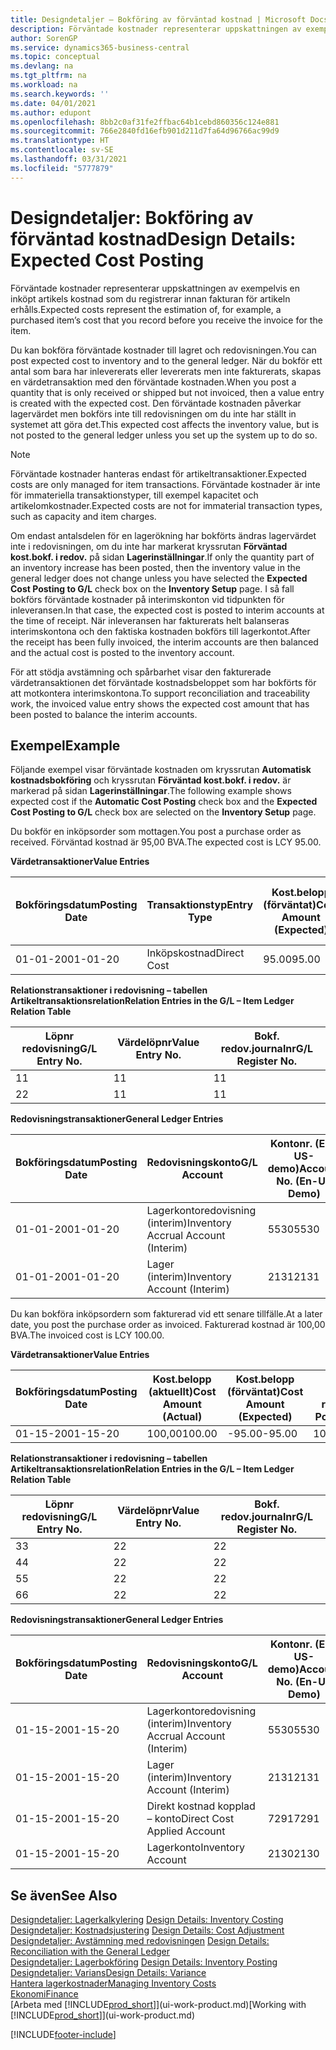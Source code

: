 ```yaml
---
title: Designdetaljer – Bokföring av förväntad kostnad | Microsoft Docs
description: Förväntade kostnader representerar uppskattningen av exempelvis en inköpt artikels kostnad som du registrerar innan fakturan för artikeln erhålls.
author: SorenGP
ms.service: dynamics365-business-central
ms.topic: conceptual
ms.devlang: na
ms.tgt_pltfrm: na
ms.workload: na
ms.search.keywords: ''
ms.date: 04/01/2021
ms.author: edupont
ms.openlocfilehash: 8bb2c0af31fe2ffbac64b1cebd860356c124e881
ms.sourcegitcommit: 766e2840fd16efb901d211d7fa64d96766ac99d9
ms.translationtype: HT
ms.contentlocale: sv-SE
ms.lasthandoff: 03/31/2021
ms.locfileid: "5777879"
---
```

# <a name="design-details-expected-cost-posting"></a><span data-ttu-id="78aff-103">Designdetaljer: Bokföring av förväntad kostnad</span><span class="sxs-lookup"><span data-stu-id="78aff-103">Design Details: Expected Cost Posting</span></span>
<span data-ttu-id="78aff-104">Förväntade kostnader representerar uppskattningen av exempelvis en inköpt artikels kostnad som du registrerar innan fakturan för artikeln erhålls.</span><span class="sxs-lookup"><span data-stu-id="78aff-104">Expected costs represent the estimation of, for example, a purchased item’s cost that you record before you receive the invoice for the item.</span></span>  

 <span data-ttu-id="78aff-105">Du kan bokföra förväntade kostnader till lagret och redovisningen.</span><span class="sxs-lookup"><span data-stu-id="78aff-105">You can post expected cost to inventory and to the general ledger.</span></span> <span data-ttu-id="78aff-106">När du bokför ett antal som bara har inlevererats eller levererats men inte fakturerats, skapas en värdetransaktion med den förväntade kostnaden.</span><span class="sxs-lookup"><span data-stu-id="78aff-106">When you post a quantity that is only received or shipped but not invoiced, then a value entry is created with the expected cost.</span></span> <span data-ttu-id="78aff-107">Den förväntade kostnaden påverkar lagervärdet men bokförs inte till redovisningen om du inte har ställt in systemet att göra det.</span><span class="sxs-lookup"><span data-stu-id="78aff-107">This expected cost affects the inventory value, but is not posted to the general ledger unless you set up the system up to do so.</span></span>  

> [!NOTE]  
>  <span data-ttu-id="78aff-108">Förväntade kostnader hanteras endast för artikeltransaktioner.</span><span class="sxs-lookup"><span data-stu-id="78aff-108">Expected costs are only managed for item transactions.</span></span> <span data-ttu-id="78aff-109">Förväntade kostnader är inte för immateriella transaktionstyper, till exempel kapacitet och artikelomkostnader.</span><span class="sxs-lookup"><span data-stu-id="78aff-109">Expected costs are not for immaterial transaction types, such as capacity and item charges.</span></span>  

 <span data-ttu-id="78aff-110">Om endast antalsdelen för en lagerökning har bokförts ändras lagervärdet inte i redovisningen, om du inte har markerat kryssrutan **Förväntad kost.bokf. i redov.** på sidan **Lagerinställningar**.</span><span class="sxs-lookup"><span data-stu-id="78aff-110">If only the quantity part of an inventory increase has been posted, then the inventory value in the general ledger does not change unless you have selected the **Expected Cost Posting to G/L** check box on the **Inventory Setup** page.</span></span> <span data-ttu-id="78aff-111">I så fall bokförs förväntade kostnader på interimskonton vid tidpunkten för inleveransen.</span><span class="sxs-lookup"><span data-stu-id="78aff-111">In that case, the expected cost is posted to interim accounts at the time of receipt.</span></span> <span data-ttu-id="78aff-112">När inleveransen har fakturerats helt balanseras interimskontona och den faktiska kostnaden bokförs till lagerkontot.</span><span class="sxs-lookup"><span data-stu-id="78aff-112">After the receipt has been fully invoiced, the interim accounts are then balanced and the actual cost is posted to the inventory account.</span></span>  

 <span data-ttu-id="78aff-113">För att stödja avstämning och spårbarhet visar den fakturerade värdetransaktionen det förväntade kostnadsbeloppet som har bokförts för att motkontera interimskontona.</span><span class="sxs-lookup"><span data-stu-id="78aff-113">To support reconciliation and traceability work, the invoiced value entry shows the expected cost amount that has been posted to balance the interim accounts.</span></span>  

## <a name="example"></a><span data-ttu-id="78aff-114">Exempel</span><span class="sxs-lookup"><span data-stu-id="78aff-114">Example</span></span>  
 <span data-ttu-id="78aff-115">Följande exempel visar förväntade kostnaden om kryssrutan **Automatisk kostnadsbokföring** och kryssrutan **Förväntad kost.bokf. i redov.** är markerad på sidan **Lagerinställningar**.</span><span class="sxs-lookup"><span data-stu-id="78aff-115">The following example shows expected cost if the **Automatic Cost Posting** check box and the **Expected Cost Posting to G/L** check box are selected on the **Inventory Setup** page.</span></span>  

 <span data-ttu-id="78aff-116">Du bokför en inköpsorder som mottagen.</span><span class="sxs-lookup"><span data-stu-id="78aff-116">You post a purchase order as received.</span></span> <span data-ttu-id="78aff-117">Förväntad kostnad är 95,00 BVA.</span><span class="sxs-lookup"><span data-stu-id="78aff-117">The expected cost is LCY 95.00.</span></span>  

 <span data-ttu-id="78aff-118">**Värdetransaktioner**</span><span class="sxs-lookup"><span data-stu-id="78aff-118">**Value Entries**</span></span>  

|<span data-ttu-id="78aff-119">Bokföringsdatum</span><span class="sxs-lookup"><span data-stu-id="78aff-119">Posting Date</span></span>|<span data-ttu-id="78aff-120">Transaktionstyp</span><span class="sxs-lookup"><span data-stu-id="78aff-120">Entry Type</span></span>|<span data-ttu-id="78aff-121">Kost.belopp (förväntat)</span><span class="sxs-lookup"><span data-stu-id="78aff-121">Cost Amount (Expected)</span></span>|<span data-ttu-id="78aff-122">Förväntad kost. bokf. i redov.</span><span class="sxs-lookup"><span data-stu-id="78aff-122">Expected Cost Posted to G/L</span></span>|<span data-ttu-id="78aff-123">Förväntad kostnad</span><span class="sxs-lookup"><span data-stu-id="78aff-123">Expected Cost</span></span>|<span data-ttu-id="78aff-124">Artikeltrans.löpnr</span><span class="sxs-lookup"><span data-stu-id="78aff-124">Item Ledger Entry No.</span></span>|<span data-ttu-id="78aff-125">Löpnr</span><span class="sxs-lookup"><span data-stu-id="78aff-125">Entry No.</span></span>|  
|------------------|----------------|------------------------------|----------------------------------|-------------------|---------------------------|---------------|  
|<span data-ttu-id="78aff-126">01-01-20</span><span class="sxs-lookup"><span data-stu-id="78aff-126">01-01-20</span></span>|<span data-ttu-id="78aff-127">Inköpskostnad</span><span class="sxs-lookup"><span data-stu-id="78aff-127">Direct Cost</span></span>|<span data-ttu-id="78aff-128">95.00</span><span class="sxs-lookup"><span data-stu-id="78aff-128">95.00</span></span>|<span data-ttu-id="78aff-129">95.00</span><span class="sxs-lookup"><span data-stu-id="78aff-129">95.00</span></span>|<span data-ttu-id="78aff-130">Ja</span><span class="sxs-lookup"><span data-stu-id="78aff-130">Yes</span></span>|<span data-ttu-id="78aff-131">1</span><span class="sxs-lookup"><span data-stu-id="78aff-131">1</span></span>|<span data-ttu-id="78aff-132">1</span><span class="sxs-lookup"><span data-stu-id="78aff-132">1</span></span>|  

 <span data-ttu-id="78aff-133">**Relationstransaktioner i redovisning – tabellen Artikeltransaktionsrelation**</span><span class="sxs-lookup"><span data-stu-id="78aff-133">**Relation Entries in the G/L – Item Ledger Relation Table**</span></span>  

|<span data-ttu-id="78aff-134">Löpnr redovisning</span><span class="sxs-lookup"><span data-stu-id="78aff-134">G/L Entry No.</span></span>|<span data-ttu-id="78aff-135">Värdelöpnr</span><span class="sxs-lookup"><span data-stu-id="78aff-135">Value Entry No.</span></span>|<span data-ttu-id="78aff-136">Bokf. redov.journalnr</span><span class="sxs-lookup"><span data-stu-id="78aff-136">G/L Register No.</span></span>|  
|--------------------|---------------------|-----------------------|  
|<span data-ttu-id="78aff-137">1</span><span class="sxs-lookup"><span data-stu-id="78aff-137">1</span></span>|<span data-ttu-id="78aff-138">1</span><span class="sxs-lookup"><span data-stu-id="78aff-138">1</span></span>|<span data-ttu-id="78aff-139">1</span><span class="sxs-lookup"><span data-stu-id="78aff-139">1</span></span>|  
|<span data-ttu-id="78aff-140">2</span><span class="sxs-lookup"><span data-stu-id="78aff-140">2</span></span>|<span data-ttu-id="78aff-141">1</span><span class="sxs-lookup"><span data-stu-id="78aff-141">1</span></span>|<span data-ttu-id="78aff-142">1</span><span class="sxs-lookup"><span data-stu-id="78aff-142">1</span></span>|  

 <span data-ttu-id="78aff-143">**Redovisningstransaktioner**</span><span class="sxs-lookup"><span data-stu-id="78aff-143">**General Ledger Entries**</span></span>  

|<span data-ttu-id="78aff-144">Bokföringsdatum</span><span class="sxs-lookup"><span data-stu-id="78aff-144">Posting Date</span></span>|<span data-ttu-id="78aff-145">Redovisningskonto</span><span class="sxs-lookup"><span data-stu-id="78aff-145">G/L Account</span></span>|<span data-ttu-id="78aff-146">Kontonr. (En-US-demo)</span><span class="sxs-lookup"><span data-stu-id="78aff-146">Account No. (En-US Demo)</span></span>|<span data-ttu-id="78aff-147">Belopp</span><span class="sxs-lookup"><span data-stu-id="78aff-147">Amount</span></span>|<span data-ttu-id="78aff-148">Löpnr</span><span class="sxs-lookup"><span data-stu-id="78aff-148">Entry No.</span></span>|  
|------------------|------------------|---------------------------------|------------|---------------|  
|<span data-ttu-id="78aff-149">01-01-20</span><span class="sxs-lookup"><span data-stu-id="78aff-149">01-01-20</span></span>|<span data-ttu-id="78aff-150">Lagerkontoredovisning (interim)</span><span class="sxs-lookup"><span data-stu-id="78aff-150">Inventory Accrual Account (Interim)</span></span>|<span data-ttu-id="78aff-151">5530</span><span class="sxs-lookup"><span data-stu-id="78aff-151">5530</span></span>|<span data-ttu-id="78aff-152">-95.00</span><span class="sxs-lookup"><span data-stu-id="78aff-152">-95.00</span></span>|<span data-ttu-id="78aff-153">2</span><span class="sxs-lookup"><span data-stu-id="78aff-153">2</span></span>|  
|<span data-ttu-id="78aff-154">01-01-20</span><span class="sxs-lookup"><span data-stu-id="78aff-154">01-01-20</span></span>|<span data-ttu-id="78aff-155">Lager (interim)</span><span class="sxs-lookup"><span data-stu-id="78aff-155">Inventory Account (Interim)</span></span>|<span data-ttu-id="78aff-156">2131</span><span class="sxs-lookup"><span data-stu-id="78aff-156">2131</span></span>|<span data-ttu-id="78aff-157">95.00</span><span class="sxs-lookup"><span data-stu-id="78aff-157">95.00</span></span>|<span data-ttu-id="78aff-158">1</span><span class="sxs-lookup"><span data-stu-id="78aff-158">1</span></span>|  

 <span data-ttu-id="78aff-159">Du kan bokföra inköpsordern som fakturerad vid ett senare tillfälle.</span><span class="sxs-lookup"><span data-stu-id="78aff-159">At a later date, you post the purchase order as invoiced.</span></span> <span data-ttu-id="78aff-160">Fakturerad kostnad är 100,00 BVA.</span><span class="sxs-lookup"><span data-stu-id="78aff-160">The invoiced cost is LCY 100.00.</span></span>  

 <span data-ttu-id="78aff-161">**Värdetransaktioner**</span><span class="sxs-lookup"><span data-stu-id="78aff-161">**Value Entries**</span></span>  

|<span data-ttu-id="78aff-162">Bokföringsdatum</span><span class="sxs-lookup"><span data-stu-id="78aff-162">Posting Date</span></span>|<span data-ttu-id="78aff-163">Kost.belopp (aktuellt)</span><span class="sxs-lookup"><span data-stu-id="78aff-163">Cost Amount (Actual)</span></span>|<span data-ttu-id="78aff-164">Kost.belopp (förväntat)</span><span class="sxs-lookup"><span data-stu-id="78aff-164">Cost Amount (Expected)</span></span>|<span data-ttu-id="78aff-165">Kostnad bokförd i redov.</span><span class="sxs-lookup"><span data-stu-id="78aff-165">Cost Posted to G/L</span></span>|<span data-ttu-id="78aff-166">Förväntad kostnad</span><span class="sxs-lookup"><span data-stu-id="78aff-166">Expected Cost</span></span>|<span data-ttu-id="78aff-167">Artikeltrans.löpnr</span><span class="sxs-lookup"><span data-stu-id="78aff-167">Item Ledger Entry No.</span></span>|<span data-ttu-id="78aff-168">Löpnr</span><span class="sxs-lookup"><span data-stu-id="78aff-168">Entry No.</span></span>|  
|------------------|----------------------------|------------------------------|-------------------------|-------------------|---------------------------|---------------|  
|<span data-ttu-id="78aff-169">01-15-20</span><span class="sxs-lookup"><span data-stu-id="78aff-169">01-15-20</span></span>|<span data-ttu-id="78aff-170">100,00</span><span class="sxs-lookup"><span data-stu-id="78aff-170">100.00</span></span>|<span data-ttu-id="78aff-171">-95.00</span><span class="sxs-lookup"><span data-stu-id="78aff-171">-95.00</span></span>|<span data-ttu-id="78aff-172">100,00</span><span class="sxs-lookup"><span data-stu-id="78aff-172">100.00</span></span>|<span data-ttu-id="78aff-173">Nej</span><span class="sxs-lookup"><span data-stu-id="78aff-173">No</span></span>|<span data-ttu-id="78aff-174">1</span><span class="sxs-lookup"><span data-stu-id="78aff-174">1</span></span>|<span data-ttu-id="78aff-175">2</span><span class="sxs-lookup"><span data-stu-id="78aff-175">2</span></span>|  

 <span data-ttu-id="78aff-176">**Relationstransaktioner i redovisning – tabellen Artikeltransaktionsrelation**</span><span class="sxs-lookup"><span data-stu-id="78aff-176">**Relation Entries in the G/L – Item Ledger Relation Table**</span></span>  

|<span data-ttu-id="78aff-177">Löpnr redovisning</span><span class="sxs-lookup"><span data-stu-id="78aff-177">G/L Entry No.</span></span>|<span data-ttu-id="78aff-178">Värdelöpnr</span><span class="sxs-lookup"><span data-stu-id="78aff-178">Value Entry No.</span></span>|<span data-ttu-id="78aff-179">Bokf. redov.journalnr</span><span class="sxs-lookup"><span data-stu-id="78aff-179">G/L Register No.</span></span>|  
|--------------------|---------------------|-----------------------|  
|<span data-ttu-id="78aff-180">3</span><span class="sxs-lookup"><span data-stu-id="78aff-180">3</span></span>|<span data-ttu-id="78aff-181">2</span><span class="sxs-lookup"><span data-stu-id="78aff-181">2</span></span>|<span data-ttu-id="78aff-182">2</span><span class="sxs-lookup"><span data-stu-id="78aff-182">2</span></span>|  
|<span data-ttu-id="78aff-183">4</span><span class="sxs-lookup"><span data-stu-id="78aff-183">4</span></span>|<span data-ttu-id="78aff-184">2</span><span class="sxs-lookup"><span data-stu-id="78aff-184">2</span></span>|<span data-ttu-id="78aff-185">2</span><span class="sxs-lookup"><span data-stu-id="78aff-185">2</span></span>|  
|<span data-ttu-id="78aff-186">5</span><span class="sxs-lookup"><span data-stu-id="78aff-186">5</span></span>|<span data-ttu-id="78aff-187">2</span><span class="sxs-lookup"><span data-stu-id="78aff-187">2</span></span>|<span data-ttu-id="78aff-188">2</span><span class="sxs-lookup"><span data-stu-id="78aff-188">2</span></span>|  
|<span data-ttu-id="78aff-189">6</span><span class="sxs-lookup"><span data-stu-id="78aff-189">6</span></span>|<span data-ttu-id="78aff-190">2</span><span class="sxs-lookup"><span data-stu-id="78aff-190">2</span></span>|<span data-ttu-id="78aff-191">2</span><span class="sxs-lookup"><span data-stu-id="78aff-191">2</span></span>|  

 <span data-ttu-id="78aff-192">**Redovisningstransaktioner**</span><span class="sxs-lookup"><span data-stu-id="78aff-192">**General Ledger Entries**</span></span>  

|<span data-ttu-id="78aff-193">Bokföringsdatum</span><span class="sxs-lookup"><span data-stu-id="78aff-193">Posting Date</span></span>|<span data-ttu-id="78aff-194">Redovisningskonto</span><span class="sxs-lookup"><span data-stu-id="78aff-194">G/L Account</span></span>|<span data-ttu-id="78aff-195">Kontonr. (En-US-demo)</span><span class="sxs-lookup"><span data-stu-id="78aff-195">Account No. (En-US Demo)</span></span>|<span data-ttu-id="78aff-196">Belopp</span><span class="sxs-lookup"><span data-stu-id="78aff-196">Amount</span></span>|<span data-ttu-id="78aff-197">Löpnr</span><span class="sxs-lookup"><span data-stu-id="78aff-197">Entry No.</span></span>|  
|------------------|------------------|---------------------------------|------------|---------------|  
|<span data-ttu-id="78aff-198">01-15-20</span><span class="sxs-lookup"><span data-stu-id="78aff-198">01-15-20</span></span>|<span data-ttu-id="78aff-199">Lagerkontoredovisning (interim)</span><span class="sxs-lookup"><span data-stu-id="78aff-199">Inventory Accrual Account (Interim)</span></span>|<span data-ttu-id="78aff-200">5530</span><span class="sxs-lookup"><span data-stu-id="78aff-200">5530</span></span>|<span data-ttu-id="78aff-201">95.00</span><span class="sxs-lookup"><span data-stu-id="78aff-201">95.00</span></span>|<span data-ttu-id="78aff-202">4</span><span class="sxs-lookup"><span data-stu-id="78aff-202">4</span></span>|  
|<span data-ttu-id="78aff-203">01-15-20</span><span class="sxs-lookup"><span data-stu-id="78aff-203">01-15-20</span></span>|<span data-ttu-id="78aff-204">Lager (interim)</span><span class="sxs-lookup"><span data-stu-id="78aff-204">Inventory Account (Interim)</span></span>|<span data-ttu-id="78aff-205">2131</span><span class="sxs-lookup"><span data-stu-id="78aff-205">2131</span></span>|<span data-ttu-id="78aff-206">-95.00</span><span class="sxs-lookup"><span data-stu-id="78aff-206">-95.00</span></span>|<span data-ttu-id="78aff-207">3</span><span class="sxs-lookup"><span data-stu-id="78aff-207">3</span></span>|  
|<span data-ttu-id="78aff-208">01-15-20</span><span class="sxs-lookup"><span data-stu-id="78aff-208">01-15-20</span></span>|<span data-ttu-id="78aff-209">Direkt kostnad kopplad – konto</span><span class="sxs-lookup"><span data-stu-id="78aff-209">Direct Cost Applied Account</span></span>|<span data-ttu-id="78aff-210">7291</span><span class="sxs-lookup"><span data-stu-id="78aff-210">7291</span></span>|<span data-ttu-id="78aff-211">-100</span><span class="sxs-lookup"><span data-stu-id="78aff-211">-100</span></span>|<span data-ttu-id="78aff-212">6</span><span class="sxs-lookup"><span data-stu-id="78aff-212">6</span></span>|  
|<span data-ttu-id="78aff-213">01-15-20</span><span class="sxs-lookup"><span data-stu-id="78aff-213">01-15-20</span></span>|<span data-ttu-id="78aff-214">Lagerkonto</span><span class="sxs-lookup"><span data-stu-id="78aff-214">Inventory Account</span></span>|<span data-ttu-id="78aff-215">2130</span><span class="sxs-lookup"><span data-stu-id="78aff-215">2130</span></span>|<span data-ttu-id="78aff-216">100</span><span class="sxs-lookup"><span data-stu-id="78aff-216">100</span></span>|<span data-ttu-id="78aff-217">5</span><span class="sxs-lookup"><span data-stu-id="78aff-217">5</span></span>|  

## <a name="see-also"></a><span data-ttu-id="78aff-218">Se även</span><span class="sxs-lookup"><span data-stu-id="78aff-218">See Also</span></span>
 <span data-ttu-id="78aff-219">[Designdetaljer: Lagerkalkylering](design-details-inventory-costing.md) </span><span class="sxs-lookup"><span data-stu-id="78aff-219">[Design Details: Inventory Costing](design-details-inventory-costing.md) </span></span>  
 <span data-ttu-id="78aff-220">[Designdetaljer: Kostnadsjustering](design-details-cost-adjustment.md) </span><span class="sxs-lookup"><span data-stu-id="78aff-220">[Design Details: Cost Adjustment](design-details-cost-adjustment.md) </span></span>  
 <span data-ttu-id="78aff-221">[Designdetaljer: Avstämning med redovisningen](design-details-reconciliation-with-the-general-ledger.md) </span><span class="sxs-lookup"><span data-stu-id="78aff-221">[Design Details: Reconciliation with the General Ledger](design-details-reconciliation-with-the-general-ledger.md) </span></span>  
 <span data-ttu-id="78aff-222">[Designdetaljer: Lagerbokföring](design-details-inventory-posting.md) </span><span class="sxs-lookup"><span data-stu-id="78aff-222">[Design Details: Inventory Posting](design-details-inventory-posting.md) </span></span>  
 [<span data-ttu-id="78aff-223">Designdetaljer: Varians</span><span class="sxs-lookup"><span data-stu-id="78aff-223">Design Details: Variance</span></span>](design-details-variance.md)  
 [<span data-ttu-id="78aff-224">Hantera lagerkostnader</span><span class="sxs-lookup"><span data-stu-id="78aff-224">Managing Inventory Costs</span></span>](finance-manage-inventory-costs.md)  
 [<span data-ttu-id="78aff-225">Ekonomi</span><span class="sxs-lookup"><span data-stu-id="78aff-225">Finance</span></span>](finance.md)  
 <span data-ttu-id="78aff-226">[Arbeta med [!INCLUDE[prod_short](includes/prod_short.md)]](ui-work-product.md)</span><span class="sxs-lookup"><span data-stu-id="78aff-226">[Working with [!INCLUDE[prod_short](includes/prod_short.md)]](ui-work-product.md)</span></span>


[!INCLUDE[footer-include](includes/footer-banner.md)]